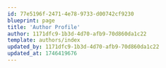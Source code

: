 ```yaml
---
id: 77e5196f-2471-4e78-9733-d00742cf9230
blueprint: page
title: 'Author Profile'
author: 1171dfc9-1b3d-4d70-afb9-70d860da1c22
template: authors/index
updated_by: 1171dfc9-1b3d-4d70-afb9-70d860da1c22
updated_at: 1746419676
---
```

